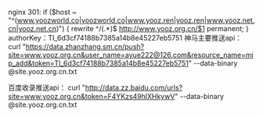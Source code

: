 nginx 301:
if ($host ~ "^(www.yoozworld.co|yoozworld.co|www.yooz.ren|yooz.ren|www.yooz.net.cn|yooz.net.cn)") {
    rewrite ^/(.*)$ http://www.yooz.org.cn/$1 permanent;
}
authorKey：TI_6d3cf74188b7385a14b8e45227eb5751
神马主要推送api：
curl "https://data.zhanzhang.sm.cn/push?site=www.yooz.org.cn&user_name=ayue222@126.com&resource_name=mip_add&token=TI_6d3cf74188b7385a14b8e45227eb5751" --data-binary @site.yooz.org.cn.txt

百度收录推送api：
curl "http://data.zz.baidu.com/urls?site=www.yooz.org.cn&token=F4YKzs49hlXHkywV" --data-binary @site.yooz.org.cn.txt